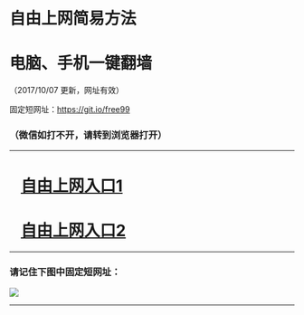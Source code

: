 ﻿# 自由上网简易方法

# 电脑、手机一键翻墙

（2017/10/07 更新，网址有效）

固定短网址：https://git.io/free99

### （微信如打不开，请转到浏览器打开）


***





# &nbsp;&nbsp; <a href="http://ft361513600.fwq-tz-1001.info/fwqtz01.html?t=100700132629 " target="_blank">自由上网入口1</a>
# &nbsp;&nbsp; <a href="http://ft312334534.fwq-tz-1002.info/fwqtz02.html?t=100700127019 " target="_blank">自由上网入口2</a>
***

### 请记住下图中固定短网址：

<img src="https://s3-us-west-2.amazonaws.com/fwq-1001/yjfq-20170905okok.png" /> 


***


